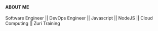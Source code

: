 #### ABOUT ME

Software Engineer || DevOps Engineer || Javascript || NodeJS || Cloud Computing || Zuri Training